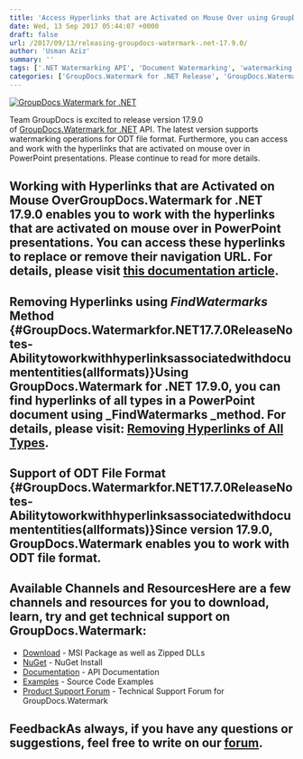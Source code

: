 ```yaml
---
title: 'Access Hyperlinks that are Activated on Mouse Over using GroupDocs.Watermark for .NET 17.9.0'
date: Wed, 13 Sep 2017 05:44:07 +0000
draft: false
url: /2017/09/13/releasing-groupdocs-watermark-.net-17.9.0/
author: 'Usman Aziz'
summary: ''
tags: ['.NET Watermarking API', 'Document Watermarking', 'watermarking', 'Watermarking API for .NET']
categories: ['GroupDocs.Watermark for .NET Release', 'GroupDocs.Watermark Product Family']
---
```


[![GroupDocs Watermark for .NET](http://blog.groupdocs.com/wp-content/uploads/sites/4/2017/05/GroupDocs-Watermark-for-.NET_.png)](http://groupdocs.com/dot-net/document-watermark-library)

Team GroupDocs is excited to release version 17.9.0 of [GroupDocs.Watermark for .NET](https://www.groupdocs.com/products/watermark/net) API. The latest version supports watermarking operations for ODT file format. Furthermore, you can access and work with the hyperlinks that are activated on mouse over in PowerPoint presentations. Please continue to read for more details.

## Working with Hyperlinks that are Activated on Mouse OverGroupDocs.Watermark for .NET 17.9.0 enables you to work with the hyperlinks that are activated on mouse over in PowerPoint presentations. You can access these hyperlinks to replace or remove their navigation URL. For details, please visit [this documentation article](https://docs.groupdocs.com/watermark/net).

## Removing Hyperlinks using _FindWatermarks_ Method {#GroupDocs.Watermarkfor.NET17.7.0ReleaseNotes-Abilitytoworkwithhyperlinksassociatedwithdocumententities(allformats)}Using GroupDocs.Watermark for .NET 17.9.0, you can find hyperlinks of all types in a PowerPoint document using _FindWatermarks _method. For details, please visit: [Removing Hyperlinks of All Types](https://docs.groupdocs.com/watermark/net).

## Support of ODT File Format {#GroupDocs.Watermarkfor.NET17.7.0ReleaseNotes-Abilitytoworkwithhyperlinksassociatedwithdocumententities(allformats)}Since version 17.9.0, GroupDocs.Watermark enables you to work with ODT file format.

## Available Channels and ResourcesHere are a few channels and resources for you to download, learn, try and get technical support on GroupDocs.Watermark:

*   [Download](https://downloads.groupdocs.com/watermark/net "GroupDocs.Watermark MSI") - MSI Package as well as Zipped DLLs
*   [NuGet](https://www.nuget.org/packages/groupdocs-watermark-dotnet/ "GroupDocs.Watermark Nuget Package") - NuGet Install
*   [Documentation](https://docs.groupdocs.com/watermark/net "Watermark API documentation") - API Documentation
*   [Examples](https://github.com/groupdocs-watermark/GroupDocs.watermark-for-.NET "How to use Watermark API") - Source Code Examples
*   [Product Support Forum](https://forum.groupdocs.com/c/watermark) - Technical Support Forum for GroupDocs.Watermark

## FeedbackAs always, if you have any questions or suggestions, feel free to write on our [forum](https://forum.groupdocs.com/c/watermark "Technical Support Forum").




